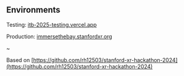 ## Environments

Testing: [itb-2025-testing.vercel.app](https://itb-2025-testing.vercel.app)

Production: [immersethebay.stanfordxr.org](https://immersethebay.stanfordxr.org/)

~

Based on [https://github.com/rh12503/stanford-xr-hackathon-2024](https://github.com/rh12503/stanford-xr-hackathon-2024)
